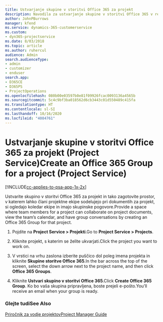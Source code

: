 ```yaml
---
title: Ustvarjanje skupine v storitvi Office 365 za projekt
description: Navodila za ustvarjanje skupine v storitvi Office 365 v rešitvi Project Service
author: JohnPBurrows
manager: kfend
ms.service: dynamics-365-customerservice
ms.custom:
- dyn365-projectservice
ms.date: 8/03/2018
ms.topic: article
ms.author: ruhercul
audience: Admin
search.audienceType:
- admin
- customizer
- enduser
search.app:
- D365CE
- D365PS
- ProjectOperations
ms.openlocfilehash: 080b00e03597b0e81f09926fcac0093136a4565b
ms.sourcegitcommit: 5c4c9bf3ba018562d6cb3443c01d550489c415fa
ms.translationtype: HT
ms.contentlocale: sl-SI
ms.lasthandoff: 10/16/2020
ms.locfileid: "4084761"
---
```

# <a name="create-an-office-365-group-for-a-project-project-service"></a><span data-ttu-id="502e3-103">Ustvarjanje skupine v storitvi Office 365 za projekt (Project Service)</span><span class="sxs-lookup"><span data-stu-id="502e3-103">Create an Office 365 Group for a project (Project Service)</span></span>

[!INCLUDE[cc-applies-to-psa-app-1x-2x](../includes/cc-applies-to-psa-app-1x-2x.md)]

<span data-ttu-id="502e3-104">Ustvarite skupino v storitvi Office 365 za projekt in tako zagotovite prostor, v katerem lahko člani projektne ekipe sodelujejo pri dokumentih za projekt, si ogledajo koledar ekipe in imajo skupinske pogovore.</span><span class="sxs-lookup"><span data-stu-id="502e3-104">Provide a space where team members for a project can collaborate on project documents, view the team’s calendar, and have group conversations by creating an Office 365 Group for that project.</span></span>  
  
1.  <span data-ttu-id="502e3-105">Pojdite na **Project Service > Projekti**.</span><span class="sxs-lookup"><span data-stu-id="502e3-105">Go to **Project Service > Projects**.</span></span>  
  
2.  <span data-ttu-id="502e3-106">Kliknite projekt, s katerim se želite ukvarjati.</span><span class="sxs-lookup"><span data-stu-id="502e3-106">Click the project you want to work on.</span></span>  
  
3.  <span data-ttu-id="502e3-107">V vrstici na vrhu zaslona izberite puščico dol poleg imena projekta in kliknite **Skupine storitve Office 365**.</span><span class="sxs-lookup"><span data-stu-id="502e3-107">In the bar across the top of the screen, select the down arrow next to the project name, and then click **Office 365 Groups**.</span></span>  
  
4.  <span data-ttu-id="502e3-108">Kliknite **Ustvari skupino v storitvi Office 365**.</span><span class="sxs-lookup"><span data-stu-id="502e3-108">Click **Create Office 365 Group**.</span></span> <span data-ttu-id="502e3-109">Ko bo vaša skupina pripravljena, boste prejeli e-pošto.</span><span class="sxs-lookup"><span data-stu-id="502e3-109">You’ll receive an email when your group is ready.</span></span>  
  
### <a name="see-also"></a><span data-ttu-id="502e3-110">Glejte tudi</span><span class="sxs-lookup"><span data-stu-id="502e3-110">See Also</span></span>  
 [<span data-ttu-id="502e3-111">Priročnik za vodje projektov</span><span class="sxs-lookup"><span data-stu-id="502e3-111">Project Manager Guide</span></span>](../psa/project-manager-guide.md)
